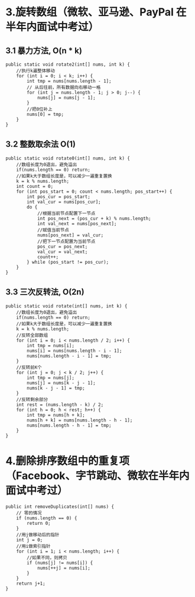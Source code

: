 
# 3.旋转数组（微软、亚马逊、PayPal 在半年内面试中考过）
## 3.1 暴力方法, O(n * k)
    public static void rotate2(int[] nums, int k) {
        //执行k遍整体移动
        for (int i = 0; i < k; i++) {
            int tmp = nums[nums.length - 1];
            // 从后往前，所有数据向右移动一格
            for (int j = nums.length - 1; j > 0; j--) {
                nums[j] = nums[j - 1];
            }
            //把0位补上
            nums[0] = tmp;
        }
    }
## 3.2 整数取余法 O(1)
    public static void rotate0(int[] nums, int k) {
        //数组长度为0退出，避免溢出
        if(nums.length == 0) return;
        //如果k大于数组长度是，可以减少一遍重复置换
        k = k % nums.length;
        int count = 0;
        for (int pos_start = 0; count < nums.length; pos_start++) {
            int pos_cur = pos_start;
            int val_cur = nums[pos_cur];
            do {
                //根据当前节点配置下一节点
                int pos_next = (pos_cur + k) % nums.length;
                int val_next = nums[pos_next];
                //赋值当前节点
                nums[pos_next] = val_cur;
                //把下一节点配置为当前节点
                pos_cur = pos_next;
                val_cur = val_next;
                count++;
            } while (pos_start != pos_cur);
        }
    }
## 3.3 三次反转法, O(2n)
    public static void rotate(int[] nums, int k) {
        //数组长度为0退出，避免溢出
        if(nums.length == 0) return;
        //如果k大于数组长度是，可以减少一遍重复置换
        k = k % nums.length;
        //反转全部数组
        for (int i = 0; i < nums.length / 2; i++) {
            int tmp = nums[i];
            nums[i] = nums[nums.length - i - 1];
            nums[nums.length - i - 1] = tmp;
        }
        //反转前K个
        for (int j = 0; j < k / 2; j++) {
            int tmp = nums[j];
            nums[j] = nums[k - j - 1];
            nums[k - j - 1] = tmp;
        }
        //反转剩余部分
        int rest = (nums.length - k) / 2;
        for (int h = 0; h < rest; h++) {
            int tmp = nums[h + k];
            nums[h + k] = nums[nums.length - h - 1];
            nums[nums.length - h - 1] = tmp;
        }
    }

# 4.删除排序数组中的重复项（Facebook、字节跳动、微软在半年内面试中考过）

    public int removeDuplicates(int[] nums) {
        // 零的情况
        if (nums.length == 0) {
            return 0;
        }
        //用j做移动后的指针
        int j = 0;
        //用i做索引指针
        for (int i = 1; i < nums.length; i++) {
            //如果不同，则拷贝
            if (nums[j] != nums[i]) {
                nums[++j] = nums[i];
            }
        }
        return j+1;
    }
